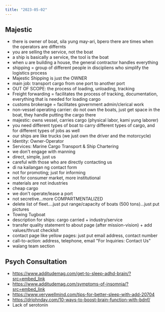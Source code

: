 ```yaml
---
title: "2023-05-02"
---
```

## Majestic
- there is owner of boat, sila yung may-ari, bpero there are times when the operators are differnts
- you are selling the service, not the boat
- a ship is basically a service, the tool is the boat
- when u are building a house, the general contractor handles everything
- shipping = group of different people in discipliens who simplify the logistics process
- Majestic Shipping is just the OWNER
- main job: transport cargo from one port to another port
- OUT OF SCOPE: the process of loading, unloading, tracking
- Freight forwarding = facilitates the process of tracking, documentation, everything that is needed for loading cargo
- customs brokerage = facilitates government admin/clerical work
- non-vessel operating carrier: do not own the boats, just get space in the boat, they handle putting the cargo there
- majestic: owns vessel, carries cargo (physical labor, kami yung laborer)
- you need different types of boat to carry different types of cargo, and for different types of jobs as well
- our ships are like trucks (we just own the driver and the motorcycle)
- Identity: Owner-Operator
- Services: Marine Cargo Transport & Ship Chartering
- we don't engage with manning
- direct, simple, just us
- careful with those who are directly contacting us
- di na kailangan ng contact form
- not for promoting; just for informing
- not for consumer market, more institutional
- materials are not industries
- cheap cargo
- we don't operate/lease a port
- not secretive...more COMPARTMENTALIZED
- delete list of fleet....just put range/capacity of boats (500 tons)...just put pictures
- Towing Tugboat
- description for ships: cargo carried + industry/service
- transfer quality statement to about page (after mission-vision) + add values/thrust checklsit
- contact page like yellow pages: just put email address, contact number
- call-to-action: address, telephone, email "For Inquiries: Contact Us"
- walang team section

## Psych Consultation
- https://www.additudemag.com/get-to-sleep-adhd-brain/?src=embed_link
- https://www.additudemag.com/symptoms-of-insomnia/?src=embed_link
- https://www.verywellmind.com/tips-for-better-sleep-with-add-20704
- https://drjohnday.com/10-ways-to-boost-brain-function-with-bdnf/
- Lack of serotonin